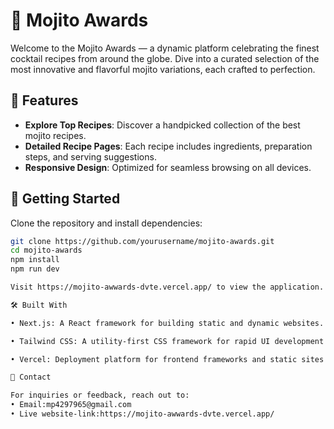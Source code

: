 # 🍹 Mojito Awards

Welcome to the Mojito Awards — a dynamic platform celebrating the finest cocktail recipes from around the globe. Dive into a curated selection of the most innovative and flavorful mojito variations, each crafted to perfection.

## 🌟 Features

- **Explore Top Recipes**: Discover a handpicked collection of the best mojito recipes.
- **Detailed Recipe Pages**: Each recipe includes ingredients, preparation steps, and serving suggestions.
- **Responsive Design**: Optimized for seamless browsing on all devices.

## 🚀 Getting Started

Clone the repository and install dependencies:

```bash
git clone https://github.com/yourusername/mojito-awards.git
cd mojito-awards
npm install
npm run dev

Visit https://mojito-awwards-dvte.vercel.app/ to view the application.

🛠 Built With

• Next.js: A React framework for building static and dynamic websites.

• Tailwind CSS: A utility-first CSS framework for rapid UI development.

• Vercel: Deployment platform for frontend frameworks and static sites.

📧 Contact

For inquiries or feedback, reach out to:
• Email:mp4297965@gmail.com
• Live website-link:https://mojito-awwards-dvte.vercel.app/
